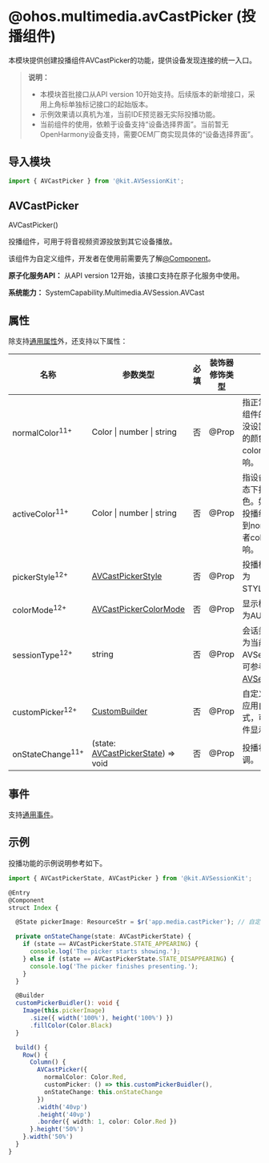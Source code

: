 # @ohos.multimedia.avCastPicker (投播组件)

本模块提供创建投播组件AVCastPicker的功能，提供设备发现连接的统一入口。

> **说明：**
>
> - 本模块首批接口从API version 10开始支持。后续版本的新增接口，采用上角标单独标记接口的起始版本。
> - 示例效果请以真机为准，当前IDE预览器无实际投播功能。<!--Del-->
> - 当前组件的使用，依赖于设备支持“设备选择界面”。当前暂无OpenHarmony设备支持，需要OEM厂商实现具体的“设备选择界面”。<!--DelEnd-->

## 导入模块

```js
import { AVCastPicker } from '@kit.AVSessionKit';
```

## AVCastPicker

AVCastPicker()

投播组件，可用于将音视频资源投放到其它设备播放。

该组件为自定义组件，开发者在使用前需要先了解[@Component](../../quick-start/arkts-create-custom-components.md)。

**原子化服务API：** 从API version 12开始，该接口支持在原子化服务中使用。

**系统能力：** SystemCapability.Multimedia.AVSession.AVCast

## 属性

除支持[通用属性](../apis-arkui/arkui-ts/ts-universal-attributes-size.md)外，还支持以下属性：

| 名称 | 参数类型 | 必填 | 装饰器修饰类型 | 说明 |
| -------- | -------- | -------- | -------- | -------- |
| normalColor<sup>11+</sup> | Color &#124; number &#124; string | 否 | @Prop | 指正常状态下投播组件的颜色。如果没设置，投播组件的颜色受到colorMode的影响。 |
| activeColor<sup>11+</sup> | Color &#124; number &#124; string | 否 | @Prop | 指设备切换成功状态下投播组件的颜色。如果未设置，投播组件颜色将受到normalColor或者colorMode影响。 |
| pickerStyle<sup>12+</sup> | [AVCastPickerStyle](js-apis-avCastPickerParam.md#avcastpickerstyle12) | 否 | @Prop | 投播样式。默认值为STYLE_PANEL。 |
| colorMode<sup>12+</sup> | [AVCastPickerColorMode](js-apis-avCastPickerParam.md#avcastpickercolormode12) | 否 |  @Prop | 显示模式。默认值为AUTO。 |
| sessionType<sup>12+</sup> | string | 否| @Prop | 会话类型，默认值为当前应用创建的AVSessionType，可参考[AVSessionType](js-apis-avsession.md#avsessiontype10)。|
| customPicker<sup>12+</sup> | [CustomBuilder](../apis-arkui/arkui-ts/ts-types.md#custombuilder8) | 否 | @Prop | 自定义样式。建议应用自定义组件样式，可有效提升组件显示速度。 |
| onStateChange<sup>11+</sup> | (state: [AVCastPickerState](js-apis-avCastPickerParam.md)) => void | 否 | @Prop | 投播状态更改回调。 |

## 事件

支持[通用事件](../apis-arkui/arkui-ts/ts-universal-events-click.md)。

## 示例

投播功能的示例说明参考如下。
<!--RP1--><!--RP1End-->

```ts
import { AVCastPickerState, AVCastPicker } from '@kit.AVSessionKit';

@Entry
@Component
struct Index {

  @State pickerImage: ResourceStr = $r('app.media.castPicker'); // 自定义资源

  private onStateChange(state: AVCastPickerState) {
    if (state == AVCastPickerState.STATE_APPEARING) {
      console.log('The picker starts showing.');
    } else if (state == AVCastPickerState.STATE_DISAPPEARING) {
      console.log('The picker finishes presenting.');
    }
  }

  @Builder
  customPickerBuidler(): void {
    Image(this.pickerImage)
      .size({ width('100%'), height('100%') })
      .fillColor(Color.Black)
  }

  build() {
    Row() {
      Column() {
        AVCastPicker({
          normalColor: Color.Red,
          customPicker: () => this.customPickerBuidler(),
          onStateChange: this.onStateChange
        })
        .width('40vp')
        .height('40vp')
        .border({ width: 1, color: Color.Red })
      }.height('50%')
    }.width('50%')
  }
}
```
